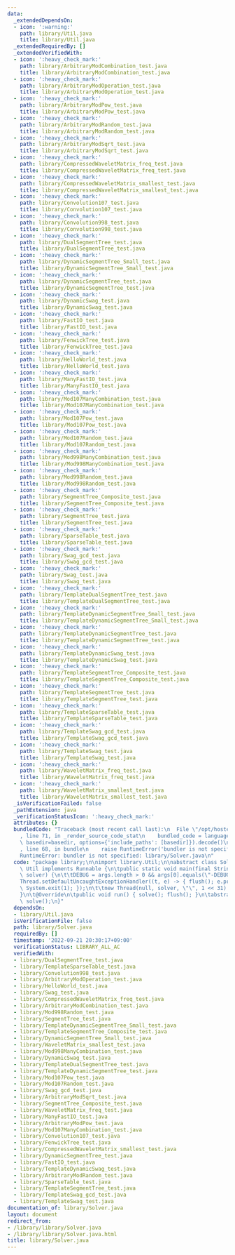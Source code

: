```yaml
---
data:
  _extendedDependsOn:
  - icon: ':warning:'
    path: library/Util.java
    title: library/Util.java
  _extendedRequiredBy: []
  _extendedVerifiedWith:
  - icon: ':heavy_check_mark:'
    path: library/ArbitraryModCombination_test.java
    title: library/ArbitraryModCombination_test.java
  - icon: ':heavy_check_mark:'
    path: library/ArbitraryModOperation_test.java
    title: library/ArbitraryModOperation_test.java
  - icon: ':heavy_check_mark:'
    path: library/ArbitraryModPow_test.java
    title: library/ArbitraryModPow_test.java
  - icon: ':heavy_check_mark:'
    path: library/ArbitraryModRandom_test.java
    title: library/ArbitraryModRandom_test.java
  - icon: ':heavy_check_mark:'
    path: library/ArbitraryModSqrt_test.java
    title: library/ArbitraryModSqrt_test.java
  - icon: ':heavy_check_mark:'
    path: library/CompressedWaveletMatrix_freq_test.java
    title: library/CompressedWaveletMatrix_freq_test.java
  - icon: ':heavy_check_mark:'
    path: library/CompressedWaveletMatrix_smallest_test.java
    title: library/CompressedWaveletMatrix_smallest_test.java
  - icon: ':heavy_check_mark:'
    path: library/Convolution107_test.java
    title: library/Convolution107_test.java
  - icon: ':heavy_check_mark:'
    path: library/Convolution998_test.java
    title: library/Convolution998_test.java
  - icon: ':heavy_check_mark:'
    path: library/DualSegmentTree_test.java
    title: library/DualSegmentTree_test.java
  - icon: ':heavy_check_mark:'
    path: library/DynamicSegmentTree_Small_test.java
    title: library/DynamicSegmentTree_Small_test.java
  - icon: ':heavy_check_mark:'
    path: library/DynamicSegmentTree_test.java
    title: library/DynamicSegmentTree_test.java
  - icon: ':heavy_check_mark:'
    path: library/DynamicSwag_test.java
    title: library/DynamicSwag_test.java
  - icon: ':heavy_check_mark:'
    path: library/FastIO_test.java
    title: library/FastIO_test.java
  - icon: ':heavy_check_mark:'
    path: library/FenwickTree_test.java
    title: library/FenwickTree_test.java
  - icon: ':heavy_check_mark:'
    path: library/HelloWorld_test.java
    title: library/HelloWorld_test.java
  - icon: ':heavy_check_mark:'
    path: library/ManyFastIO_test.java
    title: library/ManyFastIO_test.java
  - icon: ':heavy_check_mark:'
    path: library/Mod107ManyCombination_test.java
    title: library/Mod107ManyCombination_test.java
  - icon: ':heavy_check_mark:'
    path: library/Mod107Pow_test.java
    title: library/Mod107Pow_test.java
  - icon: ':heavy_check_mark:'
    path: library/Mod107Random_test.java
    title: library/Mod107Random_test.java
  - icon: ':heavy_check_mark:'
    path: library/Mod998ManyCombination_test.java
    title: library/Mod998ManyCombination_test.java
  - icon: ':heavy_check_mark:'
    path: library/Mod998Random_test.java
    title: library/Mod998Random_test.java
  - icon: ':heavy_check_mark:'
    path: library/SegmentTree_Composite_test.java
    title: library/SegmentTree_Composite_test.java
  - icon: ':heavy_check_mark:'
    path: library/SegmentTree_test.java
    title: library/SegmentTree_test.java
  - icon: ':heavy_check_mark:'
    path: library/SparseTable_test.java
    title: library/SparseTable_test.java
  - icon: ':heavy_check_mark:'
    path: library/Swag_gcd_test.java
    title: library/Swag_gcd_test.java
  - icon: ':heavy_check_mark:'
    path: library/Swag_test.java
    title: library/Swag_test.java
  - icon: ':heavy_check_mark:'
    path: library/TemplateDualSegmentTree_test.java
    title: library/TemplateDualSegmentTree_test.java
  - icon: ':heavy_check_mark:'
    path: library/TemplateDynamicSegmentTree_Small_test.java
    title: library/TemplateDynamicSegmentTree_Small_test.java
  - icon: ':heavy_check_mark:'
    path: library/TemplateDynamicSegmentTree_test.java
    title: library/TemplateDynamicSegmentTree_test.java
  - icon: ':heavy_check_mark:'
    path: library/TemplateDynamicSwag_test.java
    title: library/TemplateDynamicSwag_test.java
  - icon: ':heavy_check_mark:'
    path: library/TemplateSegmentTree_Composite_test.java
    title: library/TemplateSegmentTree_Composite_test.java
  - icon: ':heavy_check_mark:'
    path: library/TemplateSegmentTree_test.java
    title: library/TemplateSegmentTree_test.java
  - icon: ':heavy_check_mark:'
    path: library/TemplateSparseTable_test.java
    title: library/TemplateSparseTable_test.java
  - icon: ':heavy_check_mark:'
    path: library/TemplateSwag_gcd_test.java
    title: library/TemplateSwag_gcd_test.java
  - icon: ':heavy_check_mark:'
    path: library/TemplateSwag_test.java
    title: library/TemplateSwag_test.java
  - icon: ':heavy_check_mark:'
    path: library/WaveletMatrix_freq_test.java
    title: library/WaveletMatrix_freq_test.java
  - icon: ':heavy_check_mark:'
    path: library/WaveletMatrix_smallest_test.java
    title: library/WaveletMatrix_smallest_test.java
  _isVerificationFailed: false
  _pathExtension: java
  _verificationStatusIcon: ':heavy_check_mark:'
  attributes: {}
  bundledCode: "Traceback (most recent call last):\n  File \"/opt/hostedtoolcache/Python/3.10.6/x64/lib/python3.10/site-packages/onlinejudge_verify/documentation/build.py\"\
    , line 71, in _render_source_code_stat\n    bundled_code = language.bundle(stat.path,\
    \ basedir=basedir, options={'include_paths': [basedir]}).decode()\n  File \"/opt/hostedtoolcache/Python/3.10.6/x64/lib/python3.10/site-packages/onlinejudge_verify/languages/user_defined.py\"\
    , line 68, in bundle\n    raise RuntimeError('bundler is not specified: {}'.format(str(path)))\n\
    RuntimeError: bundler is not specified: library/Solver.java\n"
  code: "package library;\n\nimport library.Util;\n\nabstract class Solver extends\
    \ Util implements Runnable {\n\tpublic static void main(final String[] args, Runnable\
    \ solver) {\n\t\tDEBUG = args.length > 0 && args[0].equals(\"-DEBUG\");\n\t\t\
    Thread.setDefaultUncaughtExceptionHandler((t, e) -> { flush(); e.printStackTrace();\
    \ System.exit(1); });\n\t\tnew Thread(null, solver, \"\", 1 << 31).start();\n\t\
    }\n\t@Override\n\tpublic void run() { solve(); flush(); }\n\tabstract public void\
    \ solve();\n}"
  dependsOn:
  - library/Util.java
  isVerificationFile: false
  path: library/Solver.java
  requiredBy: []
  timestamp: '2022-09-21 20:30:17+09:00'
  verificationStatus: LIBRARY_ALL_AC
  verifiedWith:
  - library/DualSegmentTree_test.java
  - library/TemplateSparseTable_test.java
  - library/Convolution998_test.java
  - library/ArbitraryModOperation_test.java
  - library/HelloWorld_test.java
  - library/Swag_test.java
  - library/CompressedWaveletMatrix_freq_test.java
  - library/ArbitraryModCombination_test.java
  - library/Mod998Random_test.java
  - library/SegmentTree_test.java
  - library/TemplateDynamicSegmentTree_Small_test.java
  - library/TemplateSegmentTree_Composite_test.java
  - library/DynamicSegmentTree_Small_test.java
  - library/WaveletMatrix_smallest_test.java
  - library/Mod998ManyCombination_test.java
  - library/DynamicSwag_test.java
  - library/TemplateDualSegmentTree_test.java
  - library/TemplateDynamicSegmentTree_test.java
  - library/Mod107Pow_test.java
  - library/Mod107Random_test.java
  - library/Swag_gcd_test.java
  - library/ArbitraryModSqrt_test.java
  - library/SegmentTree_Composite_test.java
  - library/WaveletMatrix_freq_test.java
  - library/ManyFastIO_test.java
  - library/ArbitraryModPow_test.java
  - library/Mod107ManyCombination_test.java
  - library/Convolution107_test.java
  - library/FenwickTree_test.java
  - library/CompressedWaveletMatrix_smallest_test.java
  - library/DynamicSegmentTree_test.java
  - library/FastIO_test.java
  - library/TemplateDynamicSwag_test.java
  - library/ArbitraryModRandom_test.java
  - library/SparseTable_test.java
  - library/TemplateSegmentTree_test.java
  - library/TemplateSwag_gcd_test.java
  - library/TemplateSwag_test.java
documentation_of: library/Solver.java
layout: document
redirect_from:
- /library/library/Solver.java
- /library/library/Solver.java.html
title: library/Solver.java
---
```

